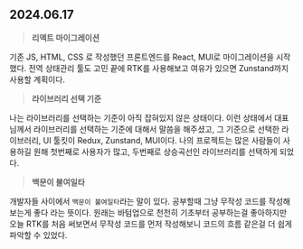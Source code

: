 ## 2024.06.17

> **리액트 마이그레이션**

기존 JS, HTML, CSS 로 작성했던 프론트엔드를 React, MUI로 마이그레이션을 시작했다. 전역 상태관리 툴도 고민 끝에 RTK를 사용해보고 여유가 있으면 Zunstand까지 사용할 계획이다.

> **라이브러리 선택 기준**

나는 라이브러리를 선택하는 기준이 아직 잡혀있지 않은 상태이다. 이런 상태에서 대표님께서 라이브러리를 선택하는 기준에 대해서 말씀을 해주셨고, 그 기준으로 선택한 라이브러리, UI 툴킷이 Redux, Zunstand, MUI이다. 나의 프로젝트는 많은 사람들이 사용하길 원해 첫번째로 사용자가 많고, 두번째로 상승곡선인 라이브러리를 선택하게 되었다.

> **백문이 불여일타**

개발자들 사이에서 `백문이 불여일타`라는 말이 있다. 공부할때 그냥 무작성 코드를 작성해보는게 좋다 라는 뜻이다. 원래는 바텀업으로 천천히 기초부터 공부하는걸 좋아하지만 오늘 RTK를 처음 써보면서 무작성 코드를 먼저 작성해보니 코드의 흐름 같은걸 더 쉽게 파악할 수 있었다.
